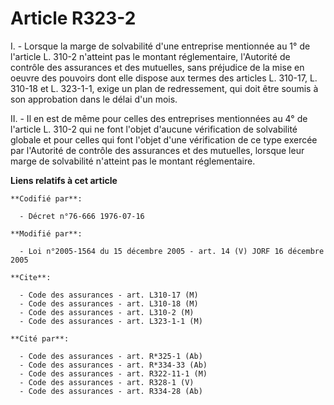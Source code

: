 # Article R323-2

I. - Lorsque la marge de solvabilité d'une entreprise mentionnée au 1° de l'article L. 310-2 n'atteint pas le montant
réglementaire, l'Autorité de contrôle des assurances et des mutuelles, sans préjudice de la mise en oeuvre des pouvoirs dont
elle dispose aux termes des articles L. 310-17, L. 310-18 et L. 323-1-1, exige un plan de redressement, qui doit être soumis
à son approbation dans le délai d'un mois.

II. - Il en est de même pour celles des entreprises mentionnées au 4° de l'article L. 310-2 qui ne font l'objet d'aucune
vérification de solvabilité globale et pour celles qui font l'objet d'une vérification de ce type exercée par l'Autorité de
contrôle des assurances et des mutuelles, lorsque leur marge de solvabilité n'atteint pas le montant réglementaire.

**Liens relatifs à cet article**

	**Codifié par**:

	  - Décret n°76-666 1976-07-16

	**Modifié par**:

	  - Loi n°2005-1564 du 15 décembre 2005 - art. 14 (V) JORF 16 décembre 2005

	**Cite**:

	  - Code des assurances - art. L310-17 (M)
	  - Code des assurances - art. L310-18 (M)
	  - Code des assurances - art. L310-2 (M)
	  - Code des assurances - art. L323-1-1 (M)

	**Cité par**:

	  - Code des assurances - art. R*325-1 (Ab)
	  - Code des assurances - art. R*334-33 (Ab)
	  - Code des assurances - art. R322-11-1 (M)
	  - Code des assurances - art. R328-1 (V)
	  - Code des assurances - art. R334-28 (Ab)
